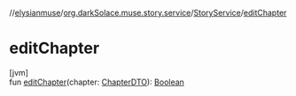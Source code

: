 //[elysianmuse](../../../index.md)/[org.darkSolace.muse.story.service](../index.md)/[StoryService](index.md)/[editChapter](edit-chapter.md)

# editChapter

[jvm]\
fun [editChapter](edit-chapter.md)(chapter: [ChapterDTO](../../org.darkSolace.muse.story.model.dto/-chapter-d-t-o/index.md)): [Boolean](https://kotlinlang.org/api/latest/jvm/stdlib/kotlin/-boolean/index.html)
